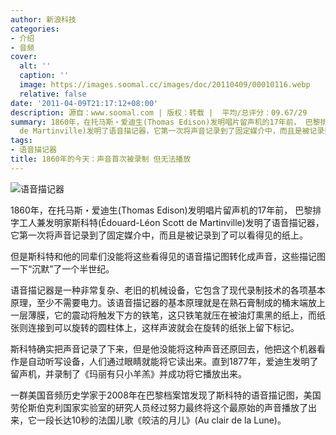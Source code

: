 ```yaml
---
author: 新浪科技
categories:
- 介绍
- 音频
cover:
  alt: ''
  caption: ''
  image: https://images.soomal.cc/images/doc/20110409/00010116.webp
  relative: false
date: '2011-04-09T21:17:12+08:00'
description: 源自：www.soomal.com | 版权：转载 |  平均/总评分：09.67/29
summary: 1860年，在托马斯・爱迪生(Thomas Edison)发明唱片留声机的17年前， 巴黎排字工人兼发明家斯科特(Édouard-Léon Scott
  de Martinville)发明了语音描记器，它第一次将声音记录到了固定媒介中，而且是被记录到了可以看得见的纸上。但是斯科特和他的同辈们没能将这些看得见的语音描记图转化成声音，这些描记图一下“沉默”了一个半世纪。
tags:
- 语音描记器
title: 1860年的今天：声音首次被录制 但无法播放
---
```


![语音描记器](https://images.soomal.cc/images/doc/20110409/00010116.webp)



1860年，在托马斯・爱迪生(Thomas Edison)发明唱片留声机的17年前， 巴黎排字工人兼发明家斯科特(Édouard-Léon Scott de Martinville)发明了语音描记器，它第一次将声音记录到了固定媒介中，而且是被记录到了可以看得见的纸上。



但是斯科特和他的同辈们没能将这些看得见的语音描记图转化成声音，这些描记图一下“沉默”了一个半世纪。



语音描记器是一种非常复杂、老旧的机械设备，它包含了现代录制技术的各项基本原理，至少不需要电力。该语音描记器的基本原理就是在熟石膏制成的桶末端放上一层薄膜，它的震动将触发下方的铁笔，这只铁笔就压在被油灯熏黑的纸上，而纸张则连接到可以旋转的圆柱体上，这样声波就会在旋转的纸张上留下标记。



斯科特确实把声音记录了下来，但是他没能将这种声音还原回去，他把这个机器看作是自动听写设备，人们通过眼睛就能将它读出来。直到1877年，爱迪生发明了留声机，并录制了《玛丽有只小羊羔》并成功将它播放出来。



一群美国音频历史学家于2008年在巴黎档案馆发现了斯科特的语音描记图，美国劳伦斯伯克利国家实验室的研究人员经过努力最终将这个最原始的声音播放了出来，它一段长达10秒的法国儿歌《皎洁的月儿》(Au clair de la Lune)。